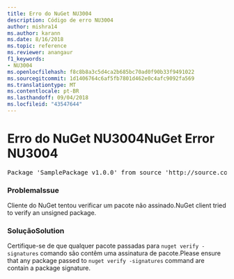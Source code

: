 ```yaml
---
title: Erro do NuGet NU3004
description: Código de erro NU3004
author: mishra14
ms.author: karann
ms.date: 8/16/2018
ms.topic: reference
ms.reviewer: anangaur
f1_keywords:
- NU3004
ms.openlocfilehash: f8c8b8a3c5d4ca2b685bc70ad0f90b33f9491022
ms.sourcegitcommit: 1d1406764c6af5fb7801d462e0c4afc9092fa569
ms.translationtype: MT
ms.contentlocale: pt-BR
ms.lasthandoff: 09/04/2018
ms.locfileid: "43547644"
---
```

# <a name="nuget-error-nu3004"></a><span data-ttu-id="7b3b9-103">Erro do NuGet NU3004</span><span class="sxs-lookup"><span data-stu-id="7b3b9-103">NuGet Error NU3004</span></span>

<pre>Package 'SamplePackage v1.0.0' from source 'http://source.com/index.json': The package is not signed.</pre>

### <a name="issue"></a><span data-ttu-id="7b3b9-104">Problema</span><span class="sxs-lookup"><span data-stu-id="7b3b9-104">Issue</span></span>

<span data-ttu-id="7b3b9-105">Cliente do NuGet tentou verificar um pacote não assinado.</span><span class="sxs-lookup"><span data-stu-id="7b3b9-105">NuGet client tried to verify an unsigned package.</span></span>


### <a name="solution"></a><span data-ttu-id="7b3b9-106">Solução</span><span class="sxs-lookup"><span data-stu-id="7b3b9-106">Solution</span></span>

<span data-ttu-id="7b3b9-107">Certifique-se de que qualquer pacote passadas para `nuget verify -signatures` comando são contêm uma assinatura de pacote.</span><span class="sxs-lookup"><span data-stu-id="7b3b9-107">Please ensure that any package passed to `nuget verify -signatures` command are contain a package signature.</span></span>


